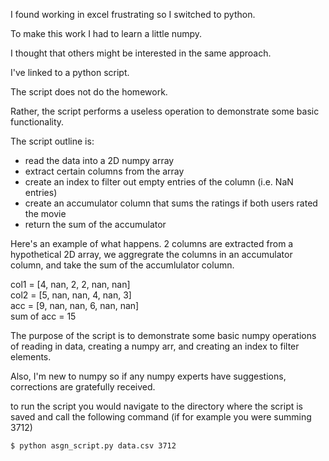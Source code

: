 I found working in excel frustrating so I switched to python. 

To make this work I had to learn a little numpy. 

I thought that others might be interested in the same approach.  

I've linked to a python script. 

The script does not do the homework. 

Rather, the script performs a useless operation to demonstrate some basic functionality.

The script outline is: 
* read the data into a 2D numpy array  
* extract certain columns from the array  
* create an index to filter out empty entries of the column (i.e. NaN entries)   
* create an accumulator column that sums the ratings if both users rated the movie  
* return the sum of the accumulator    

Here's an example of what happens. 2 columns are extracted from a 
hypothetical 2D array, we aggregrate the columns in an accumulator column, 
and take the sum of the accumlulator column. 

col1 = [4, nan, 2, 2, nan, nan]  
col2 = [5, nan, nan, 4, nan, 3]   
acc  = [9, nan, nan, 6, nan, nan]  
sum of acc = 15  

The purpose of the script is to demonstrate some basic numpy operations of 
reading in data, creating a numpy arr, and creating an index to filter elements.
 
Also, I'm new to numpy so if any numpy experts have suggestions, corrections
are gratefully received. 

to run the script you would navigate to the directory where the script is saved
and call the following command (if for example you were summing 3712)

    $ python asgn_script.py data.csv 3712 

